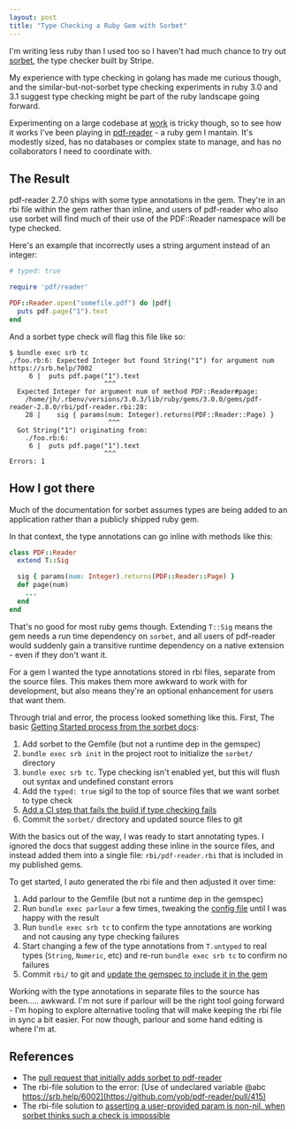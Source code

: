 ```yaml
---
layout: post
title: "Type Checking a Ruby Gem with Sorbet"
---
```


I'm writing less ruby than I used too so I haven't had much chance to try out
[sorbet](https://sorbet.org/), the type checker built by Stripe.

My experience with type checking in golang has made me curious though, and the
similar-but-not-sorbet type checking experiments in ruby 3.0 and 3.1 suggest
type checking might be part of the ruby landscape going forward.

Experimenting on a large codebase at [work](https://buildkite.com) is tricky
though, so to see how it works I've been playing in
[pdf-reader](https://github.com/yob/pdf-reader/) - a ruby gem I mantain. It's
modestly sized, has no databases or complex state to manage, and has no
collaborators I need to coordinate with.

## The Result

pdf-reader 2.7.0 ships with some type annotations in the gem. They're in an rbi
file within the gem rather than inline, and users of pdf-reader who also use
sorbet will find much of their use of the PDF::Reader namespace will be type
checked.

Here's an example that incorrectly uses a string argument instead of an integer:

```ruby
# typed: true

require 'pdf/reader'

PDF::Reader.open("somefile.pdf") do |pdf|
  puts pdf.page("1").text
end
```

And a sorbet type check will flag this file like so:

```
$ bundle exec srb tc
./foo.rb:6: Expected Integer but found String("1") for argument num https://srb.help/7002
     6 |  puts pdf.page("1").text
                        ^^^
  Expected Integer for argument num of method PDF::Reader#page:
    /home/jh/.rbenv/versions/3.0.3/lib/ruby/gems/3.0.0/gems/pdf-reader-2.8.0/rbi/pdf-reader.rbi:28:
    28 |    sig { params(num: Integer).returns(PDF::Reader::Page) }
                         ^^^
  Got String("1") originating from:
    ./foo.rb:6:
     6 |  puts pdf.page("1").text
                        ^^^
Errors: 1
```

## How I got there

Much of the documentation for sorbet assumes types are being added to an
application rather than a publicly shipped ruby gem.

In that context, the type annotations can go inline with methods like this:

```ruby
class PDF::Reader
  extend T::Sig

  sig { params(num: Integer).returns(PDF::Reader::Page) }
  def page(num)
    ...
  end
end
```

That's no good for most ruby gems though. Extending `T::Sig` means the gem
needs a run time dependency on `sorbet`, and all users of pdf-reader would
suddenly gain a transitive runtime dependency on a native extension - even if
they don't want it.

For a gem I wanted the type annotations stored in rbi files, separate from the
source files. This makes them more awkward to work with for development, but
also means they're an optional enhancement for users that want them.

Through trial and error, the process looked something like this. First, The
basic [Getting Started process from the sorbet
docs](https://sorbet.org/docs/adopting):

1. Add sorbet to the Gemfile (but not a runtime dep in the gemspec)
2. `bundle exec srb init` in the project root to initialize the `sorbet/` directory
3. `bundle exec srb tc`. Type checking isn't enabled yet, but this will flush out syntax and undefined constant errors
4. Add the `typed: true` sigil to the top of source files that we want sorbet to type check
5. [Add a CI step that fails the build if type checking fails](https://github.com/yob/pdf-reader/blob/b31d65b2f83069bc5e4aba15ae2f1972016409c6/.buildkite/pipeline.yml#L2-L6)
6. Commit the `sorbet/` directory and updated source files to git

With the basics out of the way, I was ready to start annotating types. I
ignored the docs that suggest adding these inline in the source files, and
instead added them into a single file: `rbi/pdf-reader.rbi` that is included in
my published gems.

To get started, I auto generated the rbi file and then adjusted it over time:

1. Add parlour to the Gemfile (but not a runtime dep in the gemspec)
2. Run `bundle exec parlour` a few times, tweaking the [config file](https://github.com/yob/pdf-reader/blob/b31d65b2f83069bc5e4aba15ae2f1972016409c6/.parlour) until I was happy with the result
3. Run `bundle exec srb tc` to confirm the type annotations are working and not causing any type checking failures
4. Start changing a few of the type annotations from `T.untyped` to real types (`String`, `Numeric`, etc) and re-run `bundle exec srb tc` to confirm no failures
5. Commit `rbi/` to git and [update the gemspec to include it in the gem](https://github.com/yob/pdf-reader/blob/b31d65b2f83069bc5e4aba15ae2f1972016409c6/pdf-reader.gemspec#L9)

Working with the type annotations in separate files to the source has been.....
awkward. I'm not sure if parlour will be the right tool going forward - I'm
hoping to explore alternative tooling that will make keeping the rbi file in
sync a bit easier. For now though, parlour and some hand editing is where I'm
at.

## References

* The [pull request that initially adds sorbet to pdf-reader](https://github.com/yob/pdf-reader/pull/361)
* The rbi-file solution to the error: [Use of undeclared variable @abc https://srb.help/6002](https://github.com/yob/pdf-reader/pull/415)
* The rbi-file solution to [asserting a user-provided param is non-nil, when sorbet thinks such a check is impossible](https://github.com/yob/pdf-reader/pull/396)

